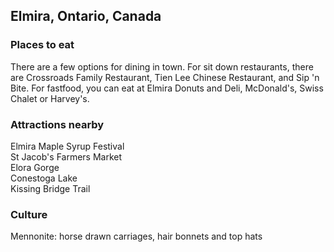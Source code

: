 ## Elmira, Ontario, Canada

### Places to eat
There are a few options for dining in town. For sit down restaurants, there are Crossroads Family Restaurant, Tien Lee Chinese Restaurant, and Sip 'n Bite. For fastfood, you can eat at Elmira Donuts and Deli, McDonald's, Swiss Chalet or Harvey's.

### Attractions nearby
Elmira Maple Syrup Festival
<br>St Jacob's Farmers Market
<br>Elora Gorge
<br>Conestoga Lake
<br>Kissing Bridge Trail

### Culture
Mennonite: horse drawn carriages, hair bonnets and top hats

